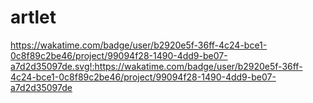 # artlet

https://wakatime.com/badge/user/b2920e5f-36ff-4c24-bce1-0c8f89c2be46/project/99094f28-1490-4dd9-be07-a7d2d35097de.svg!:https://wakatime.com/badge/user/b2920e5f-36ff-4c24-bce1-0c8f89c2be46/project/99094f28-1490-4dd9-be07-a7d2d35097de
